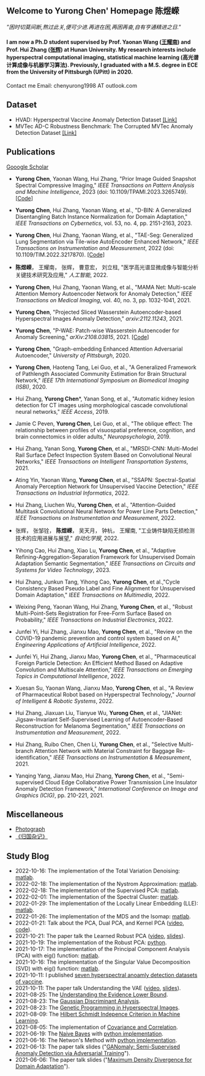 ## Welcome to Yurong Chen' Homepage 陈煜嵘

*"困时切莫间断,熬过此关,便可少进.再进在困,再困再奋,自有亨通精进之日."*  

#### I am now a Ph.D student supervised by Prof. Yaonan Wang ([王耀南](https://baike.baidu.com/item/%E7%8E%8B%E8%80%80%E5%8D%97/13478272)) and Prof. Hui Zhang ([张辉](https://baike.baidu.com/item/%E5%BC%A0%E8%BE%89/54075504?fromModule=search-result_lemma)) at Hunan University. My research interests include hyperspectral computational imaging, statistical machine learning (高光谱计算成像与机器学习算法). Previously, I graduated with a M.S. degree in ECE from the University of Pittsburgh (UPitt) in 2020.

Contact me Email: chenyurong1998 AT outlook.com

## Dataset
- HVAD: Hyperspectral Vaccine Anomaly Detection Dataset [[Link]](https://github.com/YurongChen1998/Hunan-University-Hyperspectral-Image-Dataset)
- MVTec AD-C Robustness Benchmark: The Corrupted MVTec Anomaly Detection Dataset [[Link]](
https://github.com/YurongChen1998/MVTec-AD-C)

## Publications
[Gooogle Scholar](https://scholar.google.com/citations?hl=zh-CN&user=-HuRr-EAAAAJ)
- **Yurong Chen**, Yaonan Wang, Hui Zhang, "Prior Image Guided Snapshot Spectral Compressive Imaging," _IEEE Transactions on Pattern Analysis and Machine Intelligence_, 2023 (doi: 10.1109/TPAMI.2023.3265749). [[Code]](https://github.com/YurongChen1998/Prior-Image-Guided-Snapshot-Spectral-Compressive-Imaging) 

- **Yurong Chen**, Hui Zhang, Yaonan Wang, et al., "D-BIN: A Generalized Disentangling Batch Instance Normalization for Domain Adaptation," _IEEE Transactions on Cybernetics_, vol. 53, no. 4, pp. 2151-2163, 2023. 

- **Yurong Chen**, Hui Zhang, Yaonan Wang, et al., "TAE-Seg: Generalized Lung Segmentation via Tile-wise AutoEncoder Enhanced Network," _IEEE Transactions on Instrumentation and Measurement_, 2022 (doi: 10.1109/TIM.2022.3217870). [[Code]](https://github.com/YurongChen1998/yurong-lib/tree/main/pytorch/PSPNet_SWAE) 

- **陈煜嵘**， 王耀南， 张辉， 曹意宏， 刘立柱, "医学高光谱显微成像与智能分析关键技术研究及应用," _人工智能_, 2022.

- **Yurong Chen**, Hui Zhang, Yaonan Wang, et al., "MAMA Net: Multi-scale Attention Memory Autoencoder Network for Anomaly Detection," _IEEE Transactions on Medical Imaging_, vol. 40, no. 3, pp. 1032-1041, 2021. 

- **Yurong Chen**, "Projected Sliced Wasserstein Autoencoder-based Hyperspectral Images Anomaly Detection," _arxiv:2112.11243_, 2021.

- **Yurong Chen**, "P-WAE: Patch-wise Wasserstein Autoencoder for Anomaly Screening," _arXiv:2108.03815_, 2021. [[Code]](https://github.com/YurongChen1998/yurong-lib/tree/main/pytorch/P-WAE)

- **Yurong Chen**, "Graph-embedding Enhanced Attention Adversarial Autoencoder," _University of Pittsburgh_, 2020. 

- **Yurong Chen**, Haoteng Tang, Lei Guo, et al., "A Generalized Framework of Pathlength Associated Community Estimation for Brain Structural Network," _IEEE 17th International Symposium on Biomedical Imaging (ISBI)_, 2020.

- Hui Zhang, **Yurong Chen***, Yanan Song, et al., "Automatic kidney lesion detection for CT images using morphological cascade convolutional neural networks," _IEEE Access_, 2019.

- Jamie C Peven, **Yurong Chen**, Lei Guo, et al., "The oblique effect: The relationship between profiles of visuospatial preference, cognition, and brain connectomics in older adults," _Neuropsychologia_, 2019.

- Hui Zhang, Yanan Song, **Yurong Chen**, et al., "MRSDI-CNN: Multi-Model Rail Surface Defect Inspection System Based on Convolutional Neural Networks," _IEEE Transactions on Intelligent Transportation Systems_, 2021.

- Ating Yin, Yaonan Wang, **Yurong Chen**, et al., "SSAPN: Spectral-Spatial Anomaly Perception Network for Unsupervised Vaccine Detection," _IEEE Transactions on Industrial Informatics_, 2022.

- Hui Zhang, Liuchen Wu, **Yurong Chen**, et al., "Attention-Guided Multitask Convolutional Neural Network for Power Line Parts Detection," _IEEE Transactions on Instrumentation and Measurement_, 2022.

- 张辉， 张邹铨， **陈煜嵘**， 吴天月， 钟杭， 王耀南, "工业铸件缺陷无损检测技术的应用进展与展望," _自动化学报_, 2022.

- Yihong Cao, Hui Zhang, Xiao Lu, **Yurong Chen**, et al., "Adaptive Refining-Aggregation-Separation Framework for Unsupervised Domain Adaptation Semantic Segmentation," _IEEE Transactions on Circuits and Systems for Video Technology_, 2023.

- Hui Zhang, Junkun Tang, Yihong Cao, **Yurong Chen**, et al.,"Cycle Consistency Based Pseudo Label and Fine Alignment for Unsupervised Domain Adaptation," _IEEE Transactions on Multimedia_, 2022.

- Weixing Peng, Yaonan Wang, Hui Zhang, **Yurong Chen**, et al., "Robust Multi-Point-Sets Registration for Free-Form Surface Based on Probability," _IEEE Transactions on Industrial Electronics_, 2022.

- Junfei Yi, Hui Zhang, Jianxu Mao, **Yurong Chen**, et al., "Review on the COVID-19 pandemic prevention and control system based on AI," _Engineering Applications of Artificial Intelligence_, 2022.

- Junfei Yi, Hui Zhang, Jianxu Mao, **Yurong Chen**, et al., "Pharmaceutical Foreign Particle Detection: An Efficient Method Based on Adaptive Convolution and Multiscale Attention," _IEEE Transactions on Emerging Topics in Computational Intelligence_, 2022.

- Xuesan Su, Yaonan Wang, Jianxu Mao, **Yurong Chen**, et al., "A Review of Pharmaceutical Robot based on Hyperspectral Technology," _Journal of Intelligent & Robotic Systems_, 2022.

- Hui Zhang, Jiaxuan Liu, Tianyue Wu, **Yurong Chen**, et al., "JIANet: Jigsaw-Invariant Self-Supervised Learning of Autoencoder-Based Reconstruction for Melanoma Segmentation," _IEEE Transactions on Instrumentation and Measurement_, 2022.

- Hui Zhang, Ruibo Chen, Chen Li,  **Yurong Chen**, et al., "Selective Multi-branch Attention Network with Material Constraint for Baggage Re-identification," _IEEE Transactions on Instrumentation & Measurement_, 2021.

- Yanqing Yang, Jianxu Mao, Hui Zhang, **Yurong Chen**, et al., "Semi-supervised Cloud Edge Collaborative Power Transmission Line Insulator Anomaly Detection Framework," _International Conference on Image and Graphics (ICIG)_, pp. 210-221, 2021.

## Miscellaneous
- [Photograph](https://github.com/YurongChen1998/YurongChen1998.github.io/tree/gh-pages/img/Photo)
- [《归国杂记》](https://mp.weixin.qq.com/s/QwgqeyRPMrYuW-8vS5j9Tw)

## Study Blog
- 2022-10-16: The implementation of the Total Variation Denoising: [matlab](https://github.com/YurongChen1998/yurong-lib/tree/main/Machine_Learning_Algorithms/Total_Variation_Denoising_MM).
- 2022-02-18: The implementation of the Nystrom Approximation: [matlab](https://github.com/YurongChen1998/yurong-lib/tree/main/Machine_Learning_Algorithms/Nystrom%20Approximation).
- 2022-02-18: The implementation of the Supervised PCA: [matlab](https://github.com/YurongChen1998/yurong-lib/tree/main/Machine_Learning_Algorithms/Supervised%20PCA).
- 2022-02-01: The implementation of the Spectral Cluster: [matlab](https://github.com/YurongChen1998/yurong-lib/tree/main/Machine_Learning_Algorithms/Spectral%20Cluster).
- 2022-01-29: The implementation of the Locally Linear Embedding (LLE): [matlab](https://github.com/YurongChen1998/yurong-lib/tree/main/Machine_Learning_Algorithms/LLE).
- 2022-01-26: The implementation of the MDS and the Isomap: [matlab](https://github.com/YurongChen1998/yurong-lib/tree/main/Machine_Learning_Algorithms/MDS_Isomap).
- 2022-01-21: Talk about the PCA, Dual PCA, and Kernel PCA ([video](https://www.bilibili.com/video/BV1UR4y1M7bH?share_source=copy_web), [code](https://github.com/YurongChen1998/yurong-lib/tree/main/Machine_Learning_Algorithms/pca)).
- 2021-10-21: The paper talk the Learned Robust PCA ([video](https://www.bilibili.com/video/BV1Xq4y1d78f?share_source=copy_web), [slides](https://github.com/YurongChen1998/Yurong-Paper-Talk-Slides/blob/main/2021-10-20-Learned%20Robust%20PCA.pptx)).
- 2021-10-19: The implementation of the Robust PCA: [python](https://github.com/YurongChen1998/yurong-lib/blob/main/Machine_Learning_Algorithms/robust_pca.py).
- 2021-10-17: The implementation of the Principal Component Analysis (PCA) with eig() function: [matlab](https://github.com/YurongChen1998/yurong-lib/blob/main/Machine_Learning_Algorithms/princal_component_analysis.m).
- 2021-10-16: The implementation of the Singular Value Decomposition (SVD) with eig() function: [matlab](https://github.com/YurongChen1998/yurong-lib/blob/main/Machine_Learning_Algorithms/singular_value_decomposition.m).
- 2021-10-11: I published [seven hyperspectral anoamly detection datasets of vaccine](https://github.com/YurongChen1998/HVAD-Hyperspectral-Vaccine-Anomaly-Detection-dataset).
- 2021-10-11: The paper talk Understanding the VAE ([video](https://www.bilibili.com/video/BV1Rr4y127Rv?spm_id_from=333.999.0.0), [slides](https://github.com/YurongChen1998/Yurong-Paper-Talk-Slides/blob/main/2021-10-09/2021-10-07-VAE.pptx)).
- 2021-08-25: The [Understanding the Evidence Lower Bound](https://github.com/YurongChen1998/yurong-lib/blob/main/Essays/Understanding%20the%20Evidence%20Lower%20Bound.pdf).
- 2021-08-23: The [Gaussian Discriminant Analysis](https://github.com/YurongChen1998/yurong-lib/blob/main/Essays/Gaussian%20Discriminant%20Analysis.pdf).
- 2021-08-23: The [Genetic Programming in Hyperspectral Images](https://github.com/YurongChen1998/yurong-lib/blob/main/Essays/Genetic%20Programming%20in%20Hyperspectral%20Images.pdf).
- 2021-08-09: The [Hilbert Schmidt Indepence Criterion in Machine Learning](https://github.com/YurongChen1998/yurong-lib/blob/main/Essays/Hilbert%20Schmidt%20Independence%20Criterion%20in%20Machine%20Learning.pdf).
- 2021-08-05: The implementation of [Covariance and Correlation](https://github.com/YurongChen1998/yurong-lib/blob/main/Machine_Learning_Algorithms/Covariance_Correlation.py).
- 2021-06-19: The [Naive Bayes](https://blog.csdn.net/weixin_43120238/article/details/118058815) with [python implementation](https://github.com/YurongChen1998/naive-bayes-classifier/tree/main).
- 2021-06-16: The Netwon's Method with [python implementation](https://github.com/YurongChen1998/Newton-s-Method/tree/main).
- 2021-06-13: The paper talk slides ("[GANomaly: Semi-Supervised Anomaly Detection via Adversarial Training](https://github.com/YurongChen1998/Yurong-Paper-Talk-Slides/tree/main/2021-06-13)").
- 2021-06-06: The paper talk slides ("[Maximum Density Divergence for Domain Adaptation](https://github.com/YurongChen1998/Yurong-Paper-Talk-Slides/tree/main/2021-06-06)").

